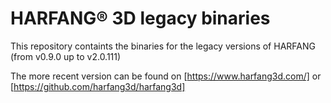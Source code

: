 # HARFANG® 3D legacy binaries

This repository containts the binaries for the legacy versions of HARFANG (from v0.9.0 up to v2.0.111)

The more recent version can be found on [https://www.harfang3d.com/] or [https://github.com/harfang3d/harfang3d]
